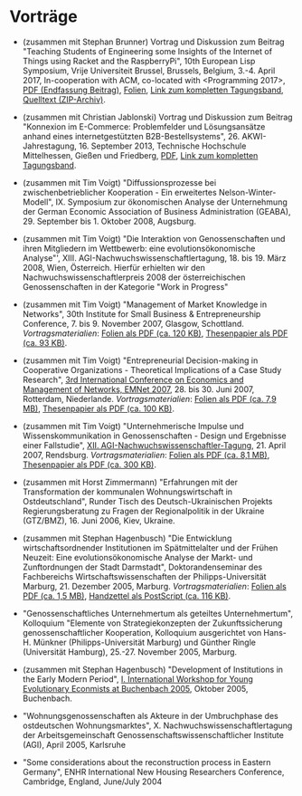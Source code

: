 # Vorträge 

 - (zusammen mit Stephan Brunner) Vortrag und Diskussion zum Beitrag "Teaching Students of Engineering
  some Insights of the Internet of Things using Racket and the
  RaspberryPi", 10th European Lisp Symposium, Vrije Universiteit
  Brussel, Brussels, Belgium, 3.-4. April 2017, In-cooperation with
  ACM, co-located with \<Programming 2017\>,
  [PDF (Endfassung Beitrag)](/pub/els2017.pdf),
  [Folien](/pub/els2017-slides.pdf),
  [Link zum kompletten Tagungsband](http://www.european-lisp-symposium.org/static/proceedings/2017.pdf),
  [Quelltext (ZIP-Archiv)](/pub/els2017-src.zip).
 
 - (zusammen mit Christian Jablonski) Vortrag und Diskussion zum
   Beitrag "Konnexion im E-Commerce: Problemfelder und
   Lösungsansätze anhand eines internetgestützten
   B2B-Bestellsystems", 26. AKWI-Jahrestagung, 16. September 2013, Technische Hochschule
   Mittelhessen, Gießen und Friedberg, [PDF](/pub/JablonskiBrunner2013.pdf), [Link zum kompletten Tagungsband](http://www.akwi.de/AKWI_Tagungsband2013.pdf).

 - (zusammen mit Tim Voigt) "Diffussionsprozesse bei
   zwischenbetrieblicher Kooperation - Ein erweitertes
   Nelson-Winter-Modell", IX. Symposium zur ökonomischen Analyse der
   Unternehmung der German Economic Association of Business
   Administration (GEABA), 29. September bis 1. Oktober 2008, Augsburg.
   
 - (zusammen mit Tim Voigt) "Die Interaktion von Genossenschaften und
   ihren Mitgliedern im Wettbewerb: eine evolutionsökonomische
   Analyse"',
   XIII. AGI-Nachwuchswissenschaftlertagung, 18. bis 19. März 2008,
   Wien, Österreich. Hierfür erhielten wir den Nachwuchswissenschaftlerpreis 2008 der
   österreichischen Genossenschaften in der Kategorie "Work in Progress"

 - (zusammen mit Tim Voigt) "Management of Market Knowledge in
   Networks", 30th Institute for Small Business & Entrepreneurship
   Conference, 7. bis 9. November 2007, Glasgow, Schottland.  _Vortragsmaterialien_:
   [Folien als PDF (ca. 120 KB)](/pub/2007-11-09-folien.pdf), 
   [Thesenpapier als PDF (ca. 93 KB)](/pub/2007-11-09-handzettel.pdf).

 - (zusammen mit Tim Voigt) "Entrepreneurial Decision-making in
   Cooperative Organizations - Theoretical Implications of a Case
   Study Research", [3rd International Conference on Economics and
   Management of Networks, EMNet 2007](http://emnet.univie.ac.at/emnet-2007), 28. bis 30. Juni
   2007, Rotterdam, Niederlande. _Vortragsmaterialien_: [Folien als PDF (ca. 7,9 MB)](/pub/2007-06-30-folien.pdf), [Thesenpapier als PDF (ca. 100 KB)](/pub/2007-06-30-thesen.pdf).

 - (zusammen mit Tim Voigt) "Unternehmerische Impulse und
   Wissenskommunikation in Genossenschaften - Design und Ergebnisse
   einer Fallstudie",
   [XII. AGI-Nachwuchswissenschaftler-Tagung](http://www.agi-genoforschung.de), 21. April 2007,
   Rendsburg. _Vortragsmaterialien_: [Folien als PDF (ca. 8,1 MB)](/pub/2007-04-21-folien.pdf), [Thesenpapier als PDF (ca. 300 KB)](/pub/2007-04-21-thesen.pdf).

 - (zusammen mit Horst Zimmermann) "Erfahrungen mit der Transformation
   der kommunalen Wohnungswirtschaft in Ostdeutschland", Runder Tisch
   des Deutsch-Ukrainischen Projekts Regierungsberatung zu Fragen der
   Regionalpolitik in der Ukraine (GTZ/BMZ), 16. Juni 2006, Kiev,
   Ukraine.
 
 - (zusammen mit Stephan Hagenbusch) "Die Entwicklung
   wirtschaftsordnender Institutionen im Spätmittelalter und der
   Frühen Neuzeit: Eine evolutionsökonomische Analyse der Markt- und
   Zunftordnungen der Stadt Darmstadt", Doktorandenseminar des
   Fachbereichs Wirtschaftswissenschaften der Philipps-Universität
   Marburg, 21. Dezember 2005, Marburg. _Vortragsmaterialien_: [Folien als PDF (ca. 1,5 MB)](/pub/2005-12-21-folien.pdf), [Handzettel als PostScript (ca. 116 KB)](/pub/2005-12-21-handzettel.ps).

 - "Genossenschaftliches Unternehmertum als geteiltes Unternehmertum",
   Kolloquium "Elemente von Strategiekonzepten der Zukunftssicherung
   genossenschaftlicher Kooperation, Kolloquium ausgerichtet von
   Hans-H. Münkner (Philipps-Universität Marburg) und Günther Ringle
   (Universität Hamburg), 25.-27. November 2005, Marburg.
 
 - (zusammen mit Stephan Hagenbusch) "Development of Institutions in
   the Early Modern Period", [I. International Workshop for Young
   Evolutionary Econmists at Buchenbach 2005](http://www.buchenbach-workshop.de), Oktober 2005,
   Buchenbach.

 - "Wohnungsgenossenschaften als Akteure in der Umbruchphase des
   ostdeutschen Wohnungsmarktes", X. Nachwuchswissenschaftlertagung
   der Arbeitsgemeinschaft Genossenschaftswissenschaftlicher Institute
   (AGI), April 2005, Karlsruhe
 
 - "Some considerations about the reconstruction process in Eastern
   Germany", ENHR International New Housing Researchers Conference,
   Cambridge, England, June/July 2004

